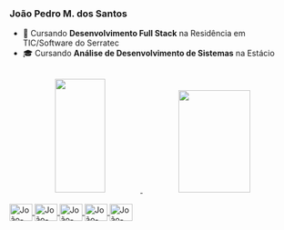 ### João Pedro M. dos Santos

- 🌱 Cursando **Desenvolvimento Full Stack** na Residência em TIC/Software do Serratec
- 🎓 Cursando **Análise de Desenvolvimento de Sistemas** na Estácio





<br>
<div align="center">
  <a href="https://github.com/JoaoPedroMS01">
  <img width="42%" height="200em" src="https://github-readme-stats.vercel.app/api?username=JoaoPedroMS01&show_icons=true&theme=tokyonight&include_all_commits=true&count_private=true"/>
  <img width="50%" height="180em" src="https://github-readme-stats.vercel.app/api/top-langs/?username=JoaoPedroMS01&layout=compact&langs_count=7&theme=tokyonight"/>
</div>

<div style="display: inline_block"><br>
  <img align="center" alt="João-Java" height="30" width="40" src="https://cdn.jsdelivr.net/gh/devicons/devicon/icons/java/java-plain-wordmark.svg" />
  <img align="center" alt="João-JS" height="30" width="40" src="https://cdn.jsdelivr.net/gh/devicons/devicon/icons/javascript/javascript-original.svg" />
  <img align="center" alt="João-html" height="30" width="40" src="https://cdn.jsdelivr.net/gh/devicons/devicon/icons/html5/html5-original.svg" />
  <img align="center" alt="João-css" height="30" width="40" src="https://cdn.jsdelivr.net/gh/devicons/devicon/icons/css3/css3-original.svg" />
  <img align="center" alt="João-css" height="30" width="40" src="https://cdn.jsdelivr.net/gh/devicons/devicon/icons/postgresql/postgresql-original-wordmark.svg" />
</div>
